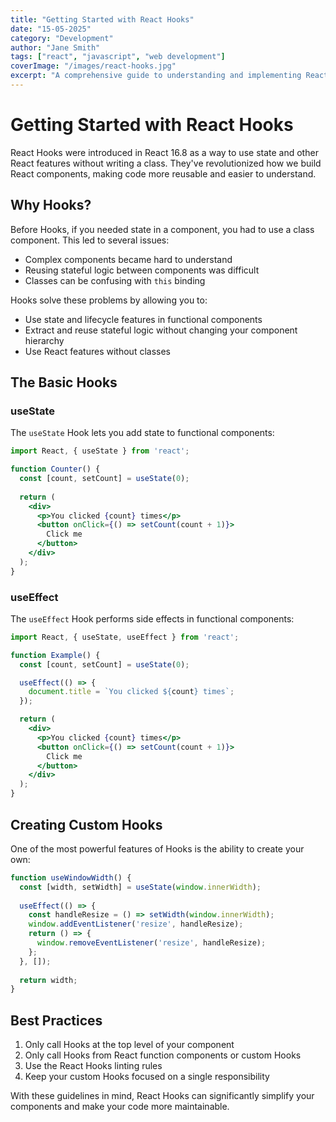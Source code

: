 ```yaml
---
title: "Getting Started with React Hooks"
date: "15-05-2025"
category: "Development"
author: "Jane Smith"
tags: ["react", "javascript", "web development"]
coverImage: "/images/react-hooks.jpg"
excerpt: "A comprehensive guide to understanding and implementing React Hooks in your projects."
---
```


# Getting Started with React Hooks

React Hooks were introduced in React 16.8 as a way to use state and other React features without writing a class. They've revolutionized how we build React components, making code more reusable and easier to understand.

## Why Hooks?

Before Hooks, if you needed state in a component, you had to use a class component. This led to several issues:

- Complex components became hard to understand
- Reusing stateful logic between components was difficult
- Classes can be confusing with `this` binding

Hooks solve these problems by allowing you to:

- Use state and lifecycle features in functional components
- Extract and reuse stateful logic without changing your component hierarchy
- Use React features without classes

## The Basic Hooks

### useState

The `useState` Hook lets you add state to functional components:

```jsx
import React, { useState } from 'react';

function Counter() {
  const [count, setCount] = useState(0);
  
  return (
    <div>
      <p>You clicked {count} times</p>
      <button onClick={() => setCount(count + 1)}>
        Click me
      </button>
    </div>
  );
}
```

### useEffect

The `useEffect` Hook performs side effects in functional components:

```jsx
import React, { useState, useEffect } from 'react';

function Example() {
  const [count, setCount] = useState(0);

  useEffect(() => {
    document.title = `You clicked ${count} times`;
  });

  return (
    <div>
      <p>You clicked {count} times</p>
      <button onClick={() => setCount(count + 1)}>
        Click me
      </button>
    </div>
  );
}
```

## Creating Custom Hooks

One of the most powerful features of Hooks is the ability to create your own:

```jsx
function useWindowWidth() {
  const [width, setWidth] = useState(window.innerWidth);
  
  useEffect(() => {
    const handleResize = () => setWidth(window.innerWidth);
    window.addEventListener('resize', handleResize);
    return () => {
      window.removeEventListener('resize', handleResize);
    };
  }, []);
  
  return width;
}
```

## Best Practices

1. Only call Hooks at the top level of your component
2. Only call Hooks from React function components or custom Hooks
3. Use the React Hooks linting rules
4. Keep your custom Hooks focused on a single responsibility

With these guidelines in mind, React Hooks can significantly simplify your components and make your code more maintainable.